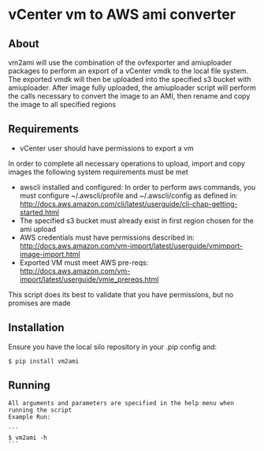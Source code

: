 # vCenter vm to AWS ami converter

## About
vm2ami will use the combination of the ovfexporter and amiuploader packages to perform an export of a vCenter vmdk to
the local file system. The exported vmdk will then be uploaded into the specified s3 bucket with amiuploader. After
image fully uploaded, the amiuploader script will perform the calls necessary to convert the image to an AMI, then rename
and copy the image to all specified regions

## Requirements
- vCenter user should have permissions to export a vm

In order to complete all necessary operations to upload, import and copy images the following system requirements must be
met
- awscli installed and configured: In order to perform aws commands, you must configure ~/.awscli/profile
and ~/.awscli/config as defined in: http://docs.aws.amazon.com/cli/latest/userguide/cli-chap-getting-started.html
- The specified s3 bucket must already exist in first region chosen for the ami upload
- AWS credentials must have permissions described in: http://docs.aws.amazon.com/vm-import/latest/userguide/vmimport-image-import.html
- Exported VM must meet AWS pre-reqs: http://docs.aws.amazon.com/vm-import/latest/userguide/vmie_prereqs.html

This script does its best to validate that you have permissions, but no promises are made


## Installation
Ensure you have the local silo repository in your .pip config and:

```
$ pip install vm2ami
```


## Running
    All arguments and parameters are specified in the help menu when running the script
    Example Run:

    ```
    $ vm2ami -h
    ```